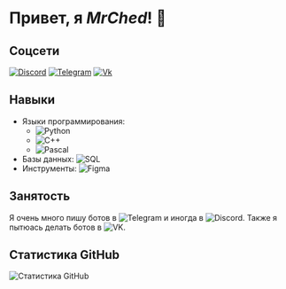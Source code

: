 # Привет, я _MrChed_! 👋

## Соцсети
[![Discord](https://img.shields.io/badge/Discord-Profile-blueviolet?logo=discord)](https://discord.com/users/COMPOTIC#4444)
[![Telegram](https://img.shields.io/badge/Telegram-Profile-blue?logo=telegram)](https://t.me/guliheww)
[![Vk](https://img.shields.io/badge/Vk-Profile-blue?logo=vk)](https://vk.com/mrched1)

## Навыки
- Языки программирования: 
  - ![Python](https://img.shields.io/badge/Python-3776AB?logo=python&logoColor=white)
  - ![C++](https://img.shields.io/badge/C++-00599C?logo=c%2B%2B&logoColor=white)
  - ![Pascal](https://img.shields.io/badge/Pascal-9B5DE5?logo=pascal&logoColor=white)
- Базы данных: ![SQL](https://img.shields.io/badge/SQL-4479A1?logo=sql&logoColor=white)
- Инструменты: ![Figma](https://img.shields.io/badge/Figma-F24E1E?logo=figma&logoColor=white)

## Занятость
Я очень много пишу ботов в ![Telegram](https://img.shields.io/badge/Telegram-2CA5E0?logo=telegram&logoColor=white) и иногда в ![Discord](https://img.shields.io/badge/Discord-7289DA?logo=discord&logoColor=white). Также я пытюась делать ботов в ![VK](https://img.shields.io/badge/VK-4680C2?logo=vk&logoColor=white).

## Статистика GitHub
![Статистика GitHub](https://github-readme-stats.vercel.app/api?username=MrChed&show_icons=true&theme=radical)
